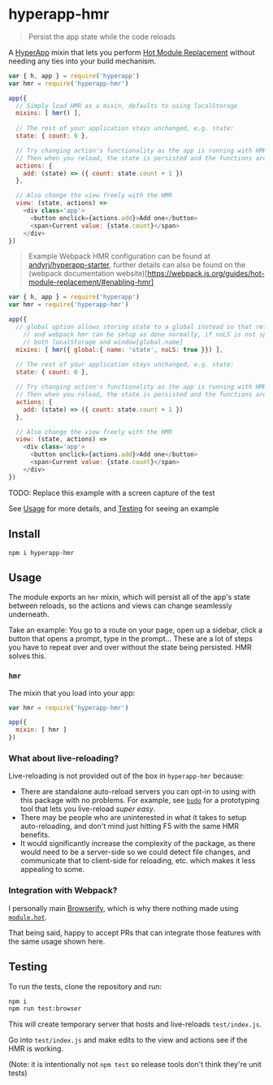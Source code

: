 
# hyperapp-hmr

> Persist the app state while the code reloads

A [HyperApp](https://github.com/hyperapp/hyperapp) mixin that lets you perform [Hot Module Replacement](https://webpack.github.io/docs/hot-module-replacement.html) without needing any ties into your build mechanism.

```js
var { h, app } = require('hyperapp')
var hmr = require('hyperapp-hmr')

app({
  // Simply load HMR as a mixin, defaults to using localStorage
  mixins: [ hmr() ],
  
  // The rest of your application stays unchanged, e.g. state:
  state: { count: 0 },

  // Try changing action's functionality as the app is running with HMR
  // Then when you reload, the state is persisted and the functions are updated
  actions: {
    add: (state) => ({ count: state.count + 1 })
  },

  // Also change the view freely with the HMR
  view: (state, actions) =>
    <div class='app'>
      <button onclick={actions.add}>Add one</button>
      <span>Current value: {state.count}</span>
    </div>
})
```

> Example Webpack HMR configuration can be found at [andyrj/hyperapp-starter](https://github.com/andyrj/hyperapp-starter), further details can also be found on the (webpack documentation website)[https://webpack.js.org/guides/hot-module-replacement/#enabling-hmr]

```js
var { h, app } = require('hyperapp')
var hmr = require('hyperapp-hmr')

app({
  // global option allows storing state to a global instead so that refesh acts as a reset
	// and webpack hmr can be setup as done normally, if noLS is not specified state will be saved in
	// both localStorage and window[global.name]
  mixins: [ hmr({ global:{ name: 'state', noLS: true }}) ],
  
  // The rest of your application stays unchanged, e.g. state:
  state: { count: 0 },

  // Try changing action's functionality as the app is running with HMR
  // Then when you reload, the state is persisted and the functions are updated
  actions: {
    add: (state) => ({ count: state.count + 1 })
  },

  // Also change the view freely with the HMR
  view: (state, actions) =>
    <div class='app'>
      <button onclick={actions.add}>Add one</button>
      <span>Current value: {state.count}</span>
    </div>
})
```

TODO: Replace this example with a screen capture of the test

See [Usage](#usage) for more details, and [Testing](#testing) for seeing an example

## Install

```
npm i hyperapp-hmr
```

## Usage

The module exports an `hmr` mixin, which will persist all of the app's state between reloads, so the actions and views can change seamlessly underneath.

Take an example: You go to a route on your page, open up a sidebar, click a button that opens a prompt, type in the prompt...  These are a lot of steps you have to repeat over and over without the state being persisted.  HMR solves this.

### `hmr`

The mixin that you load into your app:

```js
var hmr = require('hyperapp-hmr')

app({
  mixin: [ hmr ]
})
```

### What about live-reloading?

Live-reloading is not provided out of the box in `hyperapp-hmr` because:

 - There are standalone auto-reload servers you can opt-in to using with this package with no problems. For example, see [`budo`](https://npmjs.com/budo) for a prototyping tool that lets you live-reload _super easy_.
 - There may be people who are uninterested in what it takes to setup auto-reloading, and don't mind just hitting F5 with the same HMR benefits.
 - It would significantly increase the complexity of the package, as there would need to be a server-side so we could detect file changes, and communicate that to client-side for reloading, etc. which makes it less appealing to some.

### Integration with Webpack?

I personally main [Browserify](https://github.com/substack/node-browser), which is why there nothing made using [`module.hot`](https://webpack.github.io/docs/hot-module-replacement.html#api).

That being said, happy to accept PRs that can integrate those features with the same usage shown here.

## Testing

To run the tests, clone the repository and run:

```sh
npm i
npm run test:browser
```

This will create temporary server that hosts and live-reloads `test/index.js`.

Go into `test/index.js` and make edits to the view and actions see if the HMR is working.

(Note: it is intentionally not `npm test` so release tools don't think they're unit tests)

